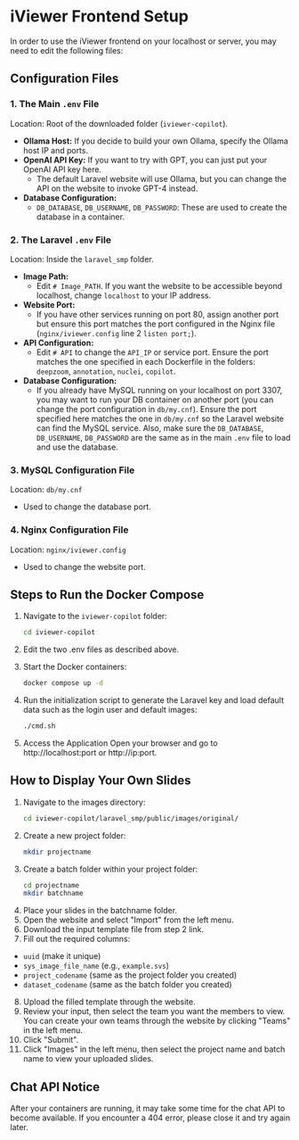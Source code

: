 # iViewer Frontend Setup

In order to use the iViewer frontend on your localhost or server, you may need to edit the following files:

## Configuration Files

### 1. The Main `.env` File

Location: Root of the downloaded folder (`iviewer-copilot`).

- **Ollama Host:** If you decide to build your own Ollama, specify the Ollama host IP and ports.
- **OpenAI API Key:** If you want to try with GPT, you can just put your OpenAI API key here.
  - The default Laravel website will use Ollama, but you can change the API on the website to invoke GPT-4 instead.
- **Database Configuration:** 
  - `DB_DATABASE`, `DB_USERNAME`, `DB_PASSWORD`: These are used to create the database in a container.

### 2. The Laravel `.env` File

Location: Inside the `laravel_smp` folder.

- **Image Path:** 
  - Edit `# Image_PATH`. If you want the website to be accessible beyond localhost, change `localhost` to your IP address.
- **Website Port:** 
  - If you have other services running on port 80, assign another port but ensure this port matches the port configured in the Nginx file (`nginx/iviewer.config` line 2 `listen port;`).
- **API Configuration:**
  - Edit `# API` to change the `API_IP` or service port. Ensure the port matches the one specified in each Dockerfile in the folders: `deepzoom`, `annotation`, `nuclei`, `copilot`.
- **Database Configuration:**
  - If you already have MySQL running on your localhost on port 3307, you may want to run your DB container on another port (you can change the port configuration in `db/my.cnf`). Ensure the port specified here matches the one in `db/my.cnf` so the Laravel website can find the MySQL service. Also, make sure the `DB_DATABASE`, `DB_USERNAME`, `DB_PASSWORD` are the same as in the main `.env` file to load and use the database.

### 3. MySQL Configuration File

Location: `db/my.cnf`

- Used to change the database port.

### 4. Nginx Configuration File

Location: `nginx/iviewer.config`

- Used to change the website port.

## Steps to Run the Docker Compose

1. Navigate to the `iviewer-copilot` folder:
   ```sh
   cd iviewer-copilot
   ```

2. Edit the two .env files as described above.
3. Start the Docker containers:
   ```sh
   docker compose up -d
   ```	
4. Run the initialization script to generate the Laravel key and load default data such as the login user and default images:
   ```sh
   ./cmd.sh
   ```	
5. Access the Application
   Open your browser and go to http://localhost:port or http://ip:port.

## How to Display Your Own Slides

1. Navigate to the images directory:
   ```sh
   cd iviewer-copilot/laravel_smp/public/images/original/
   ```	
2. Create a new project folder:
   ```sh
   mkdir projectname
   ```	
3. Create a batch folder within your project folder:
   ```sh
   cd projectname
   mkdir batchname
   ```	
4. Place your slides in the batchname folder.
5. Open the website and select "Import" from the left menu.
6. Download the input template file from step 2 link.
7. Fill out the required columns:
- `uuid` (make it unique)
- `sys_image_file_name` (e.g., `example.svs`)
- `project_codename` (same as the project folder you created)
- `dataset_codename` (same as the batch folder you created)
8. Upload the filled template through the website.
9. Review your input, then select the team you want the members to view. You can create your own teams through the website by clicking "Teams" in the left menu.
10. Click "Submit".
11. Click "Images" in the left menu, then select the project name and batch name to view your uploaded slides.

## Chat API Notice
  After your containers are running, it may take some time for the chat API to become available. If you encounter a 404 error, please close it and try again later.
